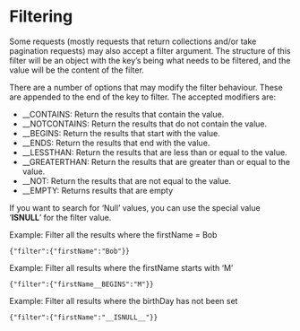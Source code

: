 # Filtering

Some requests (mostly requests that return collections and/or take pagination requests) may also accept a filter argument. The structure of this filter will be an object with the key’s being what needs to be filtered, and the value will be the content of the filter.

There are a number of options that may modify the filter behaviour. These are appended to the end of the key to filter. The accepted modifiers are:

-	__CONTAINS: Return the results that contain the value.
-	__NOTCONTAINS: Return the results that do not contain the value.
-	__BEGINS: Return the results that start with the value.
-	__ENDS: Return the results that end with the value.
-	__LESSTHAN: Return the results that are less than or equal to the value.
-	__GREATERTHAN: Return the results that are greater than or equal to the value.
-	__NOT: Return the results that are not equal to the value.
-	__EMPTY: Returns results that are empty

If you want to search for ‘Null’ values, you can use the special value ‘__ISNULL__’ for the filter value.

Example: Filter all the results where the firstName = Bob

`{"filter":{"firstName":"Bob"}}`

Example: Filter all results where the firstName starts with ‘M’

`{"filter":{"firstName__BEGINS":"M"}}`

Example: Filter all results where the birthDay has not been set

`{"filter":{"firstName":"__ISNULL__"}}`
